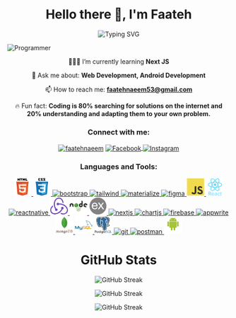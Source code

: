 <h1 align="center">Hello there 👋, I'm Faateh</h1>

<p align="center">
<!--  https://git.io/typing-svg  -->
   <img src="https://readme-typing-svg.demolab.com?font=Fira+Code&weight=600&size=18&pause=1000&color=04ff00&background=000000&margin=auto&center=true&width=435&lines=I'm+a+experienced+MERN +stack+developer.;I+love+exploring+new+things.;I+enjoy+solving+problems.;I+am+keen+on+learning+new+tech.;I+thrive+in+a+collaborative+environment." alt="Typing SVG" />
</p>

<img 
width=max-content src="https://imgs.search.brave.com/XhldNdW2t65Bo5eZrpM_1BT4wUiyXMQPPhpftE7uif4/rs:fit:860:0:0/g:ce/aHR0cHM6Ly9naXN0/LmdpdGh1Yi5jb20v/bGlhbnBlcnNvbi81/ZjBmNTI2MDRiMDNh/ZDgwYzgyZGI3OTBj/NDc0OTkzYy9yYXcv/ODhmMjBjOWQ3NDlk/NzU2YmU2M2YyMmIw/OWYzYzRhYzU3MGJj/NTEwMS9wcm9ncmFt/bWluZy5naWY.gif" alt="Programmer">


<div align="center">
  
  👨🏻‍💻 I’m currently learning <strong>Next JS</strong><br>
  
  💬 Ask me about: <strong>Web Development, Android Development</strong><br>
  
  📫 How to reach me: <strong><a href="mailto:faatehnaeem53@gmail.com">faatehnaeem53@gmail.com</a></strong><br>
  
  🔥 Fun fact: <strong>Coding is 80% searching for solutions on the internet and 20% understanding and adapting them to your own problem.</strong>
  
</div>


<h3 align="center">Connect with me:</h3>

<p align="center">
   
<a href="https://linkedin.com/in/faatehnaeem" target="blank">
<img align="center" src="https://user-images.githubusercontent.com/95082903/208309035-3485e246-64c2-434c-baac-551989d137fd.png" alt="faatehnaeem" height="40" width="40" /></a>

<a href="https://www.facebook.com/profile.php?id=100010441269666" target="_blank">
<img src="https://user-images.githubusercontent.com/95082903/208309323-f4a37ced-80e0-497f-9712-bce1d03e0ba5.png" align="center" alt="Facebook" height="40" width="40"/>
</a>

<a href="https://www.instagram.com/faatehyyy" target="_blank">
<img src="https://user-images.githubusercontent.com/95082903/208309007-20341fc3-2b27-4ce2-951c-2044d6473419.png" align="center" alt="Instagram" height="40" width="40"/>
  </a>
   
</p>

<h3 align="center">Languages and Tools:</h3>
<p align="center"> <a href="https://www.w3.org/html/" target="_blank" rel="noreferrer"> <img src="https://raw.githubusercontent.com/devicons/devicon/master/icons/html5/html5-original-wordmark.svg" alt="html5" width="40" height="40"/> </a> <a href="https://www.w3schools.com/css/" target="_blank" rel="noreferrer"> <img src="https://raw.githubusercontent.com/devicons/devicon/master/icons/css3/css3-original-wordmark.svg" alt="css3" width="40" height="40"/> </a> <a href="https://getbootstrap.com" target="_blank" rel="noreferrer"> <img src="https://imgs.search.brave.com/jLap1gkvy3LYJ3tzFyGH-gsbcPd3wiGPQVq7Bs9guEo/rs:fit:860:0:0/g:ce/aHR0cHM6Ly91cGxv/YWQud2lraW1lZGlh/Lm9yZy93aWtpcGVk/aWEvY29tbW9ucy9i/L2IyL0Jvb3RzdHJh/cF9sb2dvLnN2Zw.svg" alt="bootstrap" width="40" height="40"/> </a> <a href="https://tailwindcss.com/" target="_blank" rel="noreferrer"> <img src="https://www.vectorlogo.zone/logos/tailwindcss/tailwindcss-icon.svg" alt="tailwind" width="40" height="40"/> </a> <a href="https://materializecss.com/" target="_blank" rel="noreferrer"> <img src="https://raw.githubusercontent.com/prplx/svg-logos/5585531d45d294869c4eaab4d7cf2e9c167710a9/svg/materialize.svg" alt="materialize" width="40" height="40"/> </a> <a href="https://www.figma.com/" target="_blank" rel="noreferrer"> <img src="https://www.vectorlogo.zone/logos/figma/figma-icon.svg" alt="figma" width="40" height="40"/> </a>  <a href="https://developer.mozilla.org/en-US/docs/Web/JavaScript" target="_blank" rel="noreferrer"> <img src="https://raw.githubusercontent.com/devicons/devicon/master/icons/javascript/javascript-original.svg" alt="javascript" width="40" height="40"/> </a> <a href="https://reactjs.org/" target="_blank" rel="noreferrer"> <img src="https://raw.githubusercontent.com/devicons/devicon/master/icons/react/react-original-wordmark.svg" alt="react" width="40" height="40"/> </a>   <a href="https://reactnative.dev/" target="_blank" rel="noreferrer"> <img src="https://reactnative.dev/img/header_logo.svg" alt="reactnative" width="40" height="40"/> </a> <a href="https://redux.js.org" target="_blank" rel="noreferrer"> <img src="https://raw.githubusercontent.com/devicons/devicon/master/icons/redux/redux-original.svg" alt="redux" width="40" height="40"/> </a> <a href="https://nodejs.org" target="_blank" rel="noreferrer"> <img src="https://raw.githubusercontent.com/devicons/devicon/master/icons/nodejs/nodejs-original-wordmark.svg" alt="nodejs" width="40" height="40"/> </a> <a href="https://expressjs.com" target="_blank" rel="noreferrer"> <img src="./pngwing.com.png" alt="express" width="40" height="40"/> </a> <a href="https://nextjs.org/" target="_blank" rel="noreferrer"> <img src="https://user-images.githubusercontent.com/95082903/208308179-06ddb2e7-8a6e-47cf-96db-cb62f3f3c71f.png" alt="nextjs" width="40" height="40"/> </a> <a href="https://www.chartjs.org" target="_blank" rel="noreferrer"> <img src="https://www.chartjs.org/media/logo-title.svg" alt="chartjs" width="40" height="40"/> </a>  <a href="https://firebase.google.com/" target="_blank" rel="noreferrer"> <img src="https://www.vectorlogo.zone/logos/firebase/firebase-icon.svg" alt="firebase" width="40" height="40"/> </a>  <a href="https://appwrite.io" target="_blank" rel="noreferrer"> <img src="https://www.vectorlogo.zone/logos/appwriteio/appwriteio-icon.svg" alt="appwrite" width="40" height="40"/> </a>  <a href="https://www.mongodb.com/" target="_blank" rel="noreferrer"> <img src="https://raw.githubusercontent.com/devicons/devicon/master/icons/mongodb/mongodb-original-wordmark.svg" alt="mongodb" width="40" height="40"/> </a> <a href="https://www.mysql.com/" target="_blank" rel="noreferrer"> <img src="https://raw.githubusercontent.com/devicons/devicon/master/icons/mysql/mysql-original-wordmark.svg" alt="mysql" width="40" height="40"/> </a>   <a href="https://www.postgresql.org" target="_blank" rel="noreferrer"> <img src="https://raw.githubusercontent.com/devicons/devicon/master/icons/postgresql/postgresql-original-wordmark.svg" alt="postgresql" width="40" height="40"/> </a> <a href="https://git-scm.com/" target="_blank" rel="noreferrer"> <img src="https://www.vectorlogo.zone/logos/git-scm/git-scm-icon.svg" alt="git" width="40" height="40"/> </a> <a href="https://postman.com" target="_blank" rel="noreferrer"> <img src="https://www.vectorlogo.zone/logos/getpostman/getpostman-icon.svg" alt="postman" width="40" height="40"/> </a> <a href="https://developer.android.com" target="_blank" rel="noreferrer"> <img src="https://raw.githubusercontent.com/devicons/devicon/master/icons/android/android-original-wordmark.svg" alt="android" width="40" height="40"/> </a></p>

<h1 align="center">
GitHub Stats
</h1>

<p align="center">


<img src="https://github-readme-streak-stats.herokuapp.com?user=faatehnaeem&card_width=600&background=EB545400&theme=merko&fire=FF5F1F&ring=ffeb14" alt="GitHub Streak" />
</p>

<p align="center">

<img src="https://github-readme-stats.vercel.app/api/top-langs/?username=faatehnaeem&show_icons=true&count_private=true&hide_rank=true&theme=merko&card_width=600&include_all_commits=false" alt="GitHub Streak" alt="faatehnaeem" />
</p>

<p align="center">

<img src="https://github-readme-stats.vercel.app/api?username=faatehnaeem&show_icons=true&count_private=true&hide_rank=true&layout=donut&theme=merko&card_width=600" alt="GitHub Streak" alt="faatehnaeem" />
</p>
